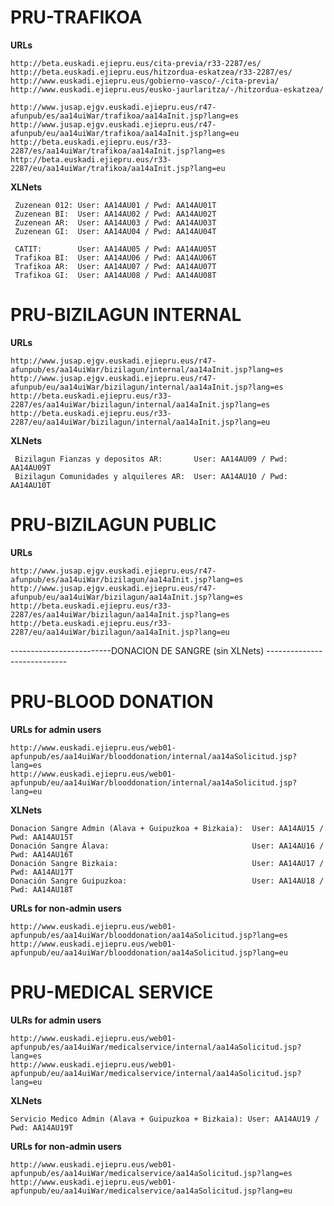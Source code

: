 # PRU-TRAFIKOA

**URLs**

	http://beta.euskadi.ejiepru.eus/cita-previa/r33-2287/es/
	http://beta.euskadi.ejiepru.eus/hitzordua-eskatzea/r33-2287/es/
	http://www.euskadi.ejiepru.eus/gobierno-vasco/-/cita-previa/
	http://www.euskadi.ejiepru.eus/eusko-jaurlaritza/-/hitzordua-eskatzea/
	
	http://www.jusap.ejgv.euskadi.ejiepru.eus/r47-afunpub/es/aa14uiWar/trafikoa/aa14aInit.jsp?lang=es
	http://www.jusap.ejgv.euskadi.ejiepru.eus/r47-afunpub/eu/aa14uiWar/trafikoa/aa14aInit.jsp?lang=eu
	http://beta.euskadi.ejiepru.eus/r33-2287/es/aa14uiWar/trafikoa/aa14aInit.jsp?lang=es
	http://beta.euskadi.ejiepru.eus/r33-2287/eu/aa14uiWar/trafikoa/aa14aInit.jsp?lang=eu

**XLNets**

     Zuzenean 012: User: AA14AU01 / Pwd: AA14AU01T
     Zuzenean BI:  User: AA14AU02 / Pwd: AA14AU02T
     Zuzenean AR:  User: AA14AU03 / Pwd: AA14AU03T
     Zuzenean GI:  User: AA14AU04 / Pwd: AA14AU04T
     
     CATIT:        User: AA14AU05 / Pwd: AA14AU05T
     Trafikoa BI:  User: AA14AU06 / Pwd: AA14AU06T
     Trafikoa AR:  User: AA14AU07 / Pwd: AA14AU07T
     Trafikoa GI:  User: AA14AU08 / Pwd: AA14AU08T


# PRU-BIZILAGUN INTERNAL

**URLs**

	http://www.jusap.ejgv.euskadi.ejiepru.eus/r47-afunpub/es/aa14uiWar/bizilagun/internal/aa14aInit.jsp?lang=es
	http://www.jusap.ejgv.euskadi.ejiepru.eus/r47-afunpub/eu/aa14uiWar/bizilagun/internal/aa14aInit.jsp?lang=es
	http://beta.euskadi.ejiepru.eus/r33-2287/es/aa14uiWar/bizilagun/internal/aa14aInit.jsp?lang=es
	http://beta.euskadi.ejiepru.eus/r33-2287/eu/aa14uiWar/bizilagun/internal/aa14aInit.jsp?lang=eu

**XLNets**

     Bizilagun Fianzas y depositos AR:       User: AA14AU09 / Pwd: AA14AU09T
     Bizilagun Comunidades y alquileres AR:  User: AA14AU10 / Pwd: AA14AU10T



# PRU-BIZILAGUN PUBLIC

**URLs**

	http://www.jusap.ejgv.euskadi.ejiepru.eus/r47-afunpub/es/aa14uiWar/bizilagun/aa14aInit.jsp?lang=es
	http://www.jusap.ejgv.euskadi.ejiepru.eus/r47-afunpub/eu/aa14uiWar/bizilagun/aa14aInit.jsp?lang=es
	http://beta.euskadi.ejiepru.eus/r33-2287/es/aa14uiWar/bizilagun/aa14aInit.jsp?lang=es
	http://beta.euskadi.ejiepru.eus/r33-2287/eu/aa14uiWar/bizilagun/aa14aInit.jsp?lang=eu

-------------------------DONACION DE SANGRE (sin XLNets) ----------------------------

# PRU-BLOOD DONATION

**URLs for admin users**

	http://www.euskadi.ejiepru.eus/web01-apfunpub/es/aa14uiWar/blooddonation/internal/aa14aSolicitud.jsp?lang=es
	http://www.euskadi.ejiepru.eus/web01-apfunpub/eu/aa14uiWar/blooddonation/internal/aa14aSolicitud.jsp?lang=eu

**XLNets**

	Donacion Sangre Admin (Alava + Guipuzkoa + Bizkaia):  User: AA14AU15 / Pwd: AA14AU15T
	Donación Sangre Álava:                                User: AA14AU16 / Pwd: AA14AU16T
	Donación Sangre Bizkaia:                              User: AA14AU17 / Pwd: AA14AU17T
	Donación Sangre Guipuzkoa:                            User: AA14AU18 / Pwd: AA14AU18T

**URLs for non-admin users**

	http://www.euskadi.ejiepru.eus/web01-apfunpub/es/aa14uiWar/blooddonation/aa14aSolicitud.jsp?lang=es
	http://www.euskadi.ejiepru.eus/web01-apfunpub/eu/aa14uiWar/blooddonation/aa14aSolicitud.jsp?lang=eu

# PRU-MEDICAL SERVICE

**ULRs for admin users**

	http://www.euskadi.ejiepru.eus/web01-apfunpub/es/aa14uiWar/medicalservice/internal/aa14aSolicitud.jsp?lang=es
	http://www.euskadi.ejiepru.eus/web01-apfunpub/eu/aa14uiWar/medicalservice/internal/aa14aSolicitud.jsp?lang=eu

**XLNets**

	Servicio Medico Admin (Alava + Guipuzkoa + Bizkaia): User: AA14AU19 / Pwd: AA14AU19T

**URLs for non-admin users**

	http://www.euskadi.ejiepru.eus/web01-apfunpub/es/aa14uiWar/medicalservice/aa14aSolicitud.jsp?lang=es
	http://www.euskadi.ejiepru.eus/web01-apfunpub/eu/aa14uiWar/medicalservice/aa14aSolicitud.jsp?lang=eu



